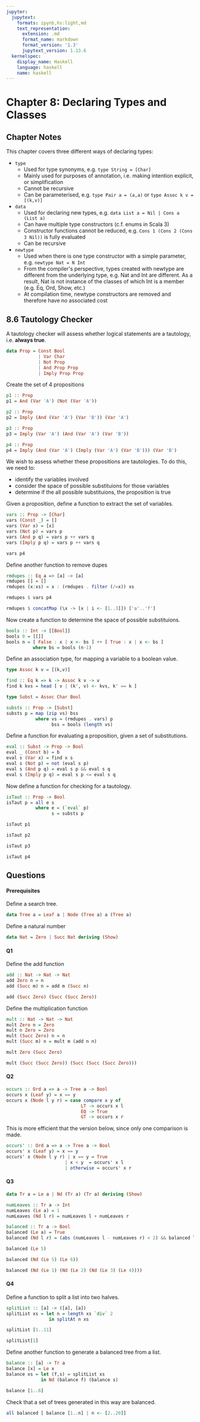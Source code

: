 ```yaml
---
jupyter:
  jupytext:
    formats: ipynb,hs:light,md
    text_representation:
      extension: .md
      format_name: markdown
      format_version: '1.3'
      jupytext_version: 1.13.6
  kernelspec:
    display_name: Haskell
    language: haskell
    name: haskell
---
```


# Chapter 8: Declaring Types and Classes 


## Chapter Notes 


This chapter covers three different ways of declaring types:

- `type`
    + Used for type synonyms, e.g. `type String = [Char]`
    + Mainly used for purposes of annotation, i.e. making intention explicit, or simplification
    + Cannot be recursive
    + Can be parameterised, e.g. `type Pair a = (a,a)` or `type Assoc k v = [(k,v)]`
- `data`
    + Used for declaring new types, e.g. `data List a = Nil | Cons a (List a)`
    + Can have multiple type constructors (c.f. enums in Scala 3)
    + Constructor functions cannot be reduced, e.g. `Cons 1 (Cons 2 (Cons 3 Nil))` is fully evaluated
    + Can be recursive
- `newtype`
    + Used when there is one type constructor with a simple parameter, e.g. `newtype Nat = N Int`
    + From the compiler's perspective, types created with newtype are different from the underlying type, e.g. Nat and Int are different. As a result, Nat is not instance of the classes of which Int is a member (e.g. Eq, Ord, Show, etc.)
    + At compilation time, newtype constructors are removed and therefore have no associated cost


## 8.6 Tautology Checker 


A tautology checker will assess whether logical statements are a tautology, i.e. **always true**.

```haskell
data Prop = Const Bool
            | Var Char
            | Not Prop
            | And Prop Prop
            | Imply Prop Prop
```

Create the set of 4 propositions

```haskell
p1 :: Prop
p1 = And (Var 'A') (Not (Var 'A'))

p2 :: Prop
p2 = Imply (And (Var 'A') (Var 'B')) (Var 'A')

p3 :: Prop
p3 = Imply (Var 'A') (And (Var 'A') (Var 'B'))

p4 :: Prop
p4 = Imply (And (Var 'A') (Imply (Var 'A') (Var 'B'))) (Var 'B')
```

We wish to assess whether these propositions are tautologies. To do this, we need to:

- identify the variables involved
- consider the space of possible substituions for those variables
- determine if the all possible substituions, the proposition is true


Given a proposition, define a function to extract the set of variables.

```haskell
vars :: Prop -> [Char]
vars (Const _) = []
vars (Var x) = [x]
vars (Not p) = vars p
vars (And p q) = vars p ++ vars q
vars (Imply p q) = vars p ++ vars q
```

```haskell
vars p4
```

Define another function to remove dupes

```haskell
rmdupes :: Eq a => [a] -> [a]
rmdupes [] = []
rmdupes (x:xs) = x : (rmdupes . filter (/=x)) xs
```

```haskell
rmdupes $ vars p4
```

```haskell
rmdupes $ concatMap (\x -> [x | i <- [1..3]]) ['a'..'f']
```

Now create a function to determine the space of possible substituions.

```haskell
bools :: Int -> [[Bool]]
bools 0 = [[]]
bools n = [ False : x | x <- bs ] ++ [ True : x | x <- bs ]
          where bs = bools (n-1)
```

Define an association type, for mapping a variable to a boolean value.

```haskell
type Assoc k v = [(k,v)]
```

```haskell
find :: Eq k => k -> Assoc k v -> v
find k kvs = head [ v | (k', v) <- kvs, k' == k ]
```

```haskell
type Subst = Assoc Char Bool
```

```haskell
substs :: Prop -> [Subst]
substs p = map (zip vs) bss
           where vs = (rmdupes . vars) p
                 bss = bools (length vs)
```

Define a function for evaluating a proposition, given a set of substitutions.

```haskell
eval :: Subst -> Prop -> Bool
eval _ (Const b) = b
eval s (Var x) = find x s
eval s (Not p) = not (eval s p)
eval s (And p q) = eval s p && eval s q
eval s (Imply p q) = eval s p <= eval s q
```

Now define a function for checking for a tautology.

```haskell
isTaut :: Prop -> Bool
isTaut p = all e s
           where e = (`eval` p)
                 s = substs p
```

```haskell
isTaut p1
```

```haskell
isTaut p2
```

```haskell
isTaut p3
```

```haskell
isTaut p4
```

## Questions 


#### Prerequisites 


Define a search tree.

```haskell
data Tree a = Leaf a | Node (Tree a) a (Tree a)
```

Define a natural number

```haskell
data Nat = Zero | Succ Nat deriving (Show)
```

#### Q1 


Define the add function

```haskell
add :: Nat -> Nat -> Nat
add Zero n = n
add (Succ m) n = add m (Succ n)
```

```haskell
add (Succ Zero) (Succ (Succ Zero))
```

Define the multiplication function

```haskell
mult :: Nat -> Nat -> Nat
mult Zero n = Zero
mult n Zero = Zero
mult (Succ Zero) n = n
mult (Succ m) n = mult m (add n n)
```

```haskell
mult Zero (Succ Zero)
```

```haskell
mult (Succ (Succ Zero)) (Succ (Succ (Succ Zero)))
```

#### Q2 

```haskell
occurs :: Ord a => a -> Tree a -> Bool
occurs x (Leaf y) = x == y
occurs x (Node l y r) = case compare x y of
                            LT -> occurs x l
                            EQ -> True
                            GT -> occurs x r
```

This is more efficient that the version below, since only one comparison is made.

```haskell
occurs' :: Ord a => a -> Tree a -> Bool
occurs' x (Leaf y) = x == y
occurs' x (Node l y r) | x == y = True
                      | x < y  = occurs' x l
                      | otherwise = occurs' x r
```

#### Q3 

```haskell
data Tr a = Le a | Nd (Tr a) (Tr a) deriving (Show)
```

```haskell
numLeaves :: Tr a -> Int
numLeaves (Le a) = 1
numLeaves (Nd l r) = numLeaves l + numLeaves r
```

```haskell
balanced :: Tr a -> Bool
balanced (Le a) = True
balanced (Nd l r) = (abs (numLeaves l - numLeaves r) < 2) && balanced l && balanced r  
```

```haskell
balanced (Le 5)
```

```haskell
balanced (Nd (Le 5) (Le 6))
```

```haskell
balanced (Nd (Le 1) (Nd (Le 2) (Nd (Le 3) (Le 4))))
```

#### Q4 


Define a function to split a list into two halves.

```haskell
splitList :: [a] -> ([a], [a])
splitList xs = let n = length xs `div` 2
                in splitAt n xs
```

```haskell
splitList [1..11]
```

```haskell
splitList[1]
```

Define another function to generate a balanced tree from a list.

```haskell
balance :: [a] -> Tr a
balance [x] = Le x
balance xs = let (f,s) = splitList xs
             in Nd (balance f) (balance s)
```

```haskell
balance [1..6]
```

Check that a set of trees generated in this way are balanced.

```haskell
all balanced [ balance [1..n] | n <- [2..20]]
```

